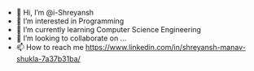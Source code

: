 - 👋 Hi, I’m @i-Shreyansh
- 👀 I’m interested in Programming
- 🌱 I’m currently learning Computer Science Engineering
- 💞️ I’m looking to collaborate on ...
- 📫 How to reach me https://www.linkedin.com/in/shreyansh-manav-shukla-7a37b31ba/
